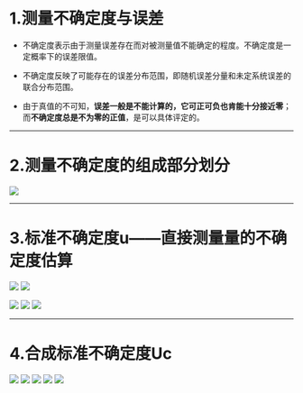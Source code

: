 # 1.测量不确定度与误差
- 不确定度表示由于测量误差存在而对被测量值不能确定的程度。不确定度是一定概率下的误差限值。

- 不确定度反映了可能存在的误差分布范围，即随机误差分量和未定系统误差的联合分布范围。

- 由于真值的不可知，**误差一般是不能计算的，它可正可负也肯能十分接近零**；而**不确定度总是不为零的正值**，是可以具体评定的。

---

# 2.测量不确定度的组成部分划分
![](Pasted%20image%2020250917130059.png)

---

# 3.标准不确定度u——直接测量量的不确定度估算
![](Pasted%20image%2020250917132857.png)
![](Pasted%20image%2020250917132958.png)

![](Pasted%20image%2020250917133026.png)
![](Pasted%20image%2020250917133049.png)
![](Pasted%20image%2020250917133103.png)


---

# 4.合成标准不确定度Uc
![](Pasted%20image%2020250917135716.png)
![](Pasted%20image%2020250917135810.png)
![](Pasted%20image%2020250917140017.png)
![](Pasted%20image%2020250917161321.png)
![](Pasted%20image%2020250917161333.png)


